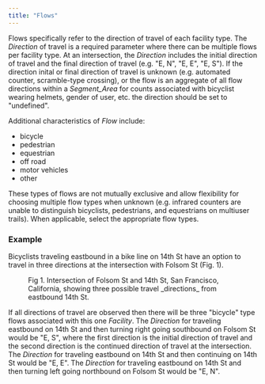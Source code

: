 ```yaml
---
title: "Flows"
---
```


Flows specifically refer to the direction of travel of each facility type. The _Direction_ of travel is a required parameter where there can be multiple flows per facility type. At an intersection, the _Direction_ includes the initial direction of travel and the final direction of travel (e.g. "E, N", "E, E", "E, S"). If the direction inital or final direction of travel is unknown (e.g. automated counter, scramble-type crossing), or the flow is an aggregate of all flow directions within a _Segment_Area_ for counts associated with bicyclist wearing helmets, gender of user, etc. the direction should be set to "undefined".

Additional characteristics of _Flow_ include:
* bicycle
* pedestrian
* equestrian
* off road
* motor vehicles
* other

These types of flows are not mutually exclusive and allow flexibility for choosing multiple flow types when unknown (e.g. infrared counters are unable to distinguish bicyclists, pedestrians, and equestrians on multiuser trails). When applicable, select the appropriate flow types.

### Example
Bicyclists traveling eastbound in a bike line on 14th St have an option to travel in three directions at the intersection with Folsom St (Fig. 1).

<figure class="left-align">
  <img src="{{ site.url }}{{ site.baseurl }}/assets/images/flow-14thSt-FolsomSt-img.png" alt="">
  <figcaption>Fig 1. Intersection of Folsom St and 14th St, San Francisco, California, showing three possible travel _directions_ from eastbound 14th St.</figcaption>
</figure>

If all directions of travel are observed then there will be three "bicycle" type flows associated with this one _Facility_. The _Direction_ for traveling eastbound on 14th St and then turning right going southbound on Folsom St would be "E, S", where the first direction is the initial direction of travel and the second direction is the continued direction of travel at the intersection. The _Direction_ for traveling eastbound on 14th St and then continuing on 14th St would be "E, E". The _Direction_ for traveling eastbound on 14th St and then turning left going northbound on Folsom St would be "E, N".  

